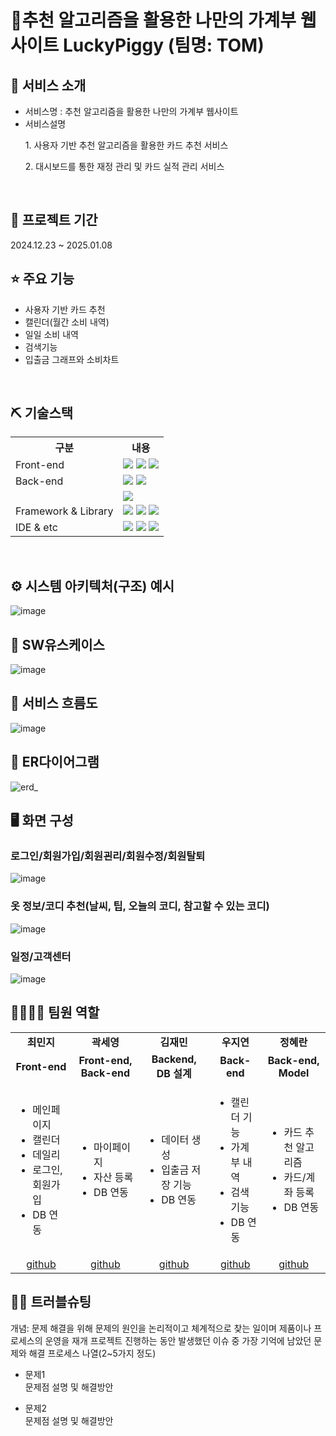 # 📎추천 알고리즘을 활용한 나만의 가계부 웹사이트 LuckyPiggy (팀명: TOM)


## 👀 서비스 소개
* 서비스명 : 추천 알고리즘을 활용한 나만의 가계부 웹사이트
* 서비스설명
   <p>1. 사용자 기반 추천 알고리즘을 활용한 카드 추천 서비스</P>
   <p>2. 대시보드를 통한 재정 관리 및 카드 실적 관리 서비스</p>
<br>

## 📅 프로젝트 기간
2024.12.23 ~ 2025.01.08
<br>

## ⭐ 주요 기능
* 사용자 기반 카드 추천 
* 캘린더(월간 소비 내역)
* 일일 소비 내역
* 검색기능
* 입출금 그래프와 소비차트
<br>

## ⛏ 기술스택
<table>
    <tr>
        <th>구분</th>
        <th>내용</th>
    </tr>
    <tr>
        <td>Front-end</td>
        <td>
            <img src="https://img.shields.io/badge/CSS3-1572B6?style=for-the-badge&logo=CSS3&logoColor=white"/>
            <img src="https://img.shields.io/badge/HTML5-E34F26?style=for-the-badge&logo=HTML5&logoColor=white"/>
            <img src="https://img.shields.io/badge/JavaScript-F7DF1E?style=for-the-badge&logo=JavaScript&logoColor=white"/>
        </td>
    </tr>
    <tr>
        <td>Back-end</td>
        <td>
            <img src="https://img.shields.io/badge/Java-007396?style=for-the-badge&logo=java&logoColor=white"/>
            <img src="https://img.shields.io/badge/python-007397?style=for-the-badge&logo=python&logoColor=white"/>         
        </td>
    </tr>
    <tr>
        <td><Database/td>
        <td>
            <img src="https://img.shields.io/badge/MySQL 11g-F80000?style=for-the-badge&logo=MySQL&logoColor=white"/>
        </td>
    </tr>
    <tr>
        <td>Framework & Library</td>
        <td>
            <img src="https://img.shields.io/badge/Spring Boot-D22138?style=for-the-badge&logo=Spring Boot&logoColor=white"/>   
            <img src="https://img.shields.io/badge/Apache Tomcat-D22528?style=for-the-badge&logo=Apache Tomcat&logoColor=white"/>
            <img src="https://img.shields.io/badge/Chart.js-D22128?style=for-the-badge&logo=Chart.js&logoColor=white"/>
        </td>
    </tr>
    <tr>
        <td>IDE & etc</td>
        <td>
            <img src="https://img.shields.io/badge/Jupyter-FFCA28?style=for-the-badge&logo=Jupyter&logoColor=white"/>           
            <img src="https://img.shields.io/badge/GitHub-181717?style=for-the-badge&logo=GitHub&logoColor=white"/>
            <img src="https://img.shields.io/badge/STS-4-F05032?style=for-the-badge&logo=STS-4&logoColor=white"/>
        </td>
    </tr>
</table>


<br>

## ⚙ 시스템 아키텍처(구조) 예시 
![image](https://github.com/user-attachments/assets/c6d39fee-6951-4581-a80f-f4297572dfdb)
<br>

## 📌 SW유스케이스
![image](https://user-images.githubusercontent.com/25995055/178401023-9a015e66-aa6e-4d74-8564-9b1f9d306649.png)
<br>

## 📌 서비스 흐름도
![image](https://user-images.githubusercontent.com/25995055/178401048-d6484bda-a2d7-40e1-998b-2bd195cd9f89.png)
<br>

## 📌 ER다이어그램
![erd_](https://github.com/user-attachments/assets/27d389e7-4708-4453-83d2-ca210ff5c31f)
<br>

## 🖥 화면 구성

### 로그인/회원가입/회원괸리/회원수정/회원탈퇴
![image](https://user-images.githubusercontent.com/25995055/178401098-95f15a0e-a2de-415e-83d5-883bb4cb0656.png)
<br>

### 옷 정보/코디 추천(날씨, 팁, 오늘의 코디, 참고할 수 있는 코디)
![image](https://user-images.githubusercontent.com/25995055/178401127-287e6de2-4396-49fc-a107-59c4d5cd55c7.png)
<br>

### 일정/고객센터
![image](https://user-images.githubusercontent.com/25995055/178401150-861f0e93-0f40-4fae-98c1-2099bf513c8d.png)
<br>

## 👨‍👩‍👦‍👦 팀원 역할
<table>
  <tr>
    <td align="center"><strong>최민지</strong></td>
    <td align="center"><strong>곽세영</strong></td>
    <td align="center"><strong>김재민</strong></td>
    <td align="center"><strong>우지연</strong></td>
    <td align="center"><strong>정혜란</strong></td>
  </tr>
  <tr>
    <td align="center"><b>Front-end</b></td>
    <td align="center"><b>Front-end, Back-end</b></td>
    <td align="center"><b>Backend, DB 설계</b></td>
    <td align="center"><b>Back-end</b></td>
    <td align="center"><b>Back-end, Model</b></td>
  </tr>
  <tr>
    <td align="left">
	<ul>
	<li>메인페이지</li>
	<li>캘린더</li>
	<li>데일리</li>
	<li>로그인, 회원가입</li>
	<li>DB 연동</li>
	</ul>
    </td>
    <td align="left">
	<ul>
	<li>마이페이지</li>
	<li>자산 등록</li>
	<li>DB 연동</li>
	</ul>
    </td>
    <td align="left">
	<ul>
	<li>데이터 생성</li>
	<li>입출금 저장 기능</li>
	<li>DB 연동</li>
	</ul>
    </td>
    <td align="left">
	<ul>
	<li>캘린더 기능</li>
	<li>가계부 내역</li>
	<li>검색 기능</li>
	<li>DB 연동</li>
	</ul>
    </td>
    <td align="left">
	<ul>
	<li>카드 추천 알고리즘</li>
	<li>카드/계좌 등록</li>
	<li>DB 연동</li>
	</ul>
    </td>
  </tr>
  <tr>
    <td align="center"><a href="https://github.com/mingd2" target='_blank'>github</a></td>
    <td align="center"><a href="https://github.com/tpdud12" target='_blank'>github</a></td>
    <td align="center"><a href="https://github.com/firedwood" target='_blank'>github</a></td>
    <td align="center"><a href="https://github.com/WJyeon" target='_blank'>github</a></td>
    <td align="center"><a href="https://github.com/jeonghr1230" target='_blank'>github</a></td>
  </tr>
</table>

## 🤾‍♂️ 트러블슈팅
개념: 문제 해결을 위해 문제의 원인을 논리적이고 체계적으로 찾는 일이며 제품이나 프로세스의 운영을 재개
프로젝트 진행하는 동안 발생했던 이슈 중 가장 기억에 남았던 문제와 해결 프로세스 나열(2~5가지 정도)
  
* 문제1<br>
 문제점 설명 및 해결방안
 
* 문제2<br>
 문제점 설명 및 해결방안
